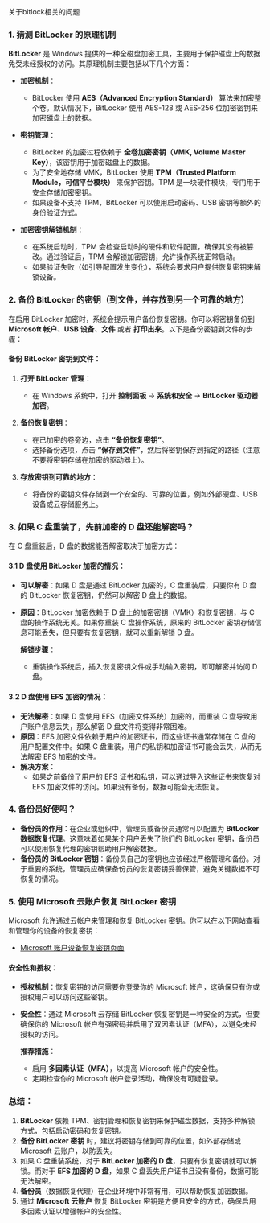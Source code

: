 关于bitlock相关的问题

### 1. **猜测 BitLocker 的原理机制**

**BitLocker** 是 Windows 提供的一种全磁盘加密工具，主要用于保护磁盘上的数据免受未经授权的访问。其原理机制主要包括以下几个方面：

- **加密机制**：
  - BitLocker 使用 **AES（Advanced Encryption Standard）** 算法来加密整个卷。默认情况下，BitLocker 使用 AES-128 或 AES-256 位加密密钥来加密磁盘上的数据。

- **密钥管理**：
  - BitLocker 的加密过程依赖于 **全卷加密密钥（VMK, Volume Master Key）**，该密钥用于加密磁盘上的数据。
  - 为了安全地存储 VMK，BitLocker 使用 **TPM（Trusted Platform Module，可信平台模块）** 来保护密钥。TPM 是一块硬件模块，专门用于安全存储加密密钥。
  - 如果设备不支持 TPM，BitLocker 可以使用启动密码、USB 密钥等额外的身份验证方式。

- **加密密钥解锁机制**：
  - 在系统启动时，TPM 会检查启动时的硬件和软件配置，确保其没有被篡改。通过验证后，TPM 会解锁加密密钥，允许操作系统正常启动。
  - 如果验证失败（如引导配置发生变化），系统会要求用户提供恢复密钥来解锁设备。

### 2. **备份 BitLocker 的密钥（到文件，并存放到另一个可靠的地方）**

在启用 BitLocker 加密时，系统会提示用户备份恢复密钥。你可以将密钥备份到 **Microsoft 帐户**、**USB 设备**、**文件** 或者 **打印出来**。以下是备份密钥到文件的步骤：

#### 备份 BitLocker 密钥到文件：
1. **打开 BitLocker 管理**：
   - 在 Windows 系统中，打开 **控制面板** -> **系统和安全** -> **BitLocker 驱动器加密**。

2. **备份恢复密钥**：
   - 在已加密的卷旁边，点击 **“备份恢复密钥”**。
   - 选择备份选项，点击 **“保存到文件”**，然后将密钥保存到指定的路径（注意不要将密钥存储在加密的驱动器上）。

3. **存放密钥到可靠的地方**：
   - 将备份的密钥文件存储到一个安全的、可靠的位置，例如外部硬盘、USB 设备或云存储服务上。

### 3. **如果 C 盘重装了，先前加密的 D 盘还能解密吗？**

在 C 盘重装后，D 盘的数据能否解密取决于加密方式：

#### 3.1 D 盘使用 BitLocker 加密的情况：
- **可以解密**：如果 D 盘是通过 BitLocker 加密的，C 盘重装后，只要你有 D 盘的 BitLocker 恢复密钥，仍然可以解密 D 盘上的数据。
- **原因**：BitLocker 加密依赖于 D 盘上的加密密钥（VMK）和恢复密钥，与 C 盘的操作系统无关。如果你重装 C 盘操作系统，原来的 BitLocker 密钥存储信息可能丢失，但只要有恢复密钥，就可以重新解锁 D 盘。
  
  **解锁步骤**：
  
  - 重装操作系统后，插入恢复密钥文件或手动输入密钥，即可解密并访问 D 盘。

#### 3.2 D 盘使用 EFS 加密的情况：
- **无法解密**：如果 D 盘使用 EFS（加密文件系统）加密的，而重装 C 盘导致用户账户信息丢失，那么解密 D 盘文件将变得非常困难。
- **原因**：EFS 加密文件依赖于用户的加密证书，而这些证书通常存储在 C 盘的用户配置文件中。如果 C 盘重装，用户的私钥和加密证书可能会丢失，从而无法解密 EFS 加密的文件。
- **解决方案**：
  - 如果之前备份了用户的 EFS 证书和私钥，可以通过导入这些证书来恢复对 EFS 加密文件的访问。如果没有备份，数据可能会无法恢复。

### 4. **备份员好使吗？**

- **备份员的作用**：在企业或组织中，管理员或备份员通常可以配置为 **BitLocker 数据恢复代理**。这意味着如果某个用户丢失了他们的 BitLocker 密钥，备份员可以使用恢复代理的密钥帮助用户解密数据。
- **备份员的 BitLocker 密钥**：备份员自己的密钥也应该经过严格管理和备份。对于重要的系统，管理员应确保备份员的恢复密钥妥善保管，避免关键数据不可恢复的情况。

### 5. **使用 Microsoft 云账户恢复 BitLocker 密钥**

Microsoft 允许通过云帐户来管理和恢复 BitLocker 密钥。你可以在以下网站查看和管理你的设备的恢复密钥：

- [Microsoft 账户设备恢复密钥页面](https://account.microsoft.com/devices/recoverykey)

#### 安全性和授权：
- **授权机制**：恢复密钥的访问需要你登录你的 Microsoft 帐户，这确保只有你或授权用户可以访问这些密钥。
- **安全性**：通过 Microsoft 云存储 BitLocker 恢复密钥是一种安全的方式，但要确保你的 Microsoft 帐户有强密码并启用了双因素认证（MFA），以避免未经授权的访问。
  
  **推荐措施**：
  - 启用 **多因素认证（MFA）**，以提高 Microsoft 帐户的安全性。
  - 定期检查你的 Microsoft 帐户登录活动，确保没有可疑登录。

### 总结：
1. **BitLocker** 依赖 TPM、密钥管理和恢复密钥来保护磁盘数据，支持多种解锁方式，包括启动密码和恢复密钥。
2. **备份 BitLocker 密钥** 时，建议将密钥存储到可靠的位置，如外部存储或 Microsoft 云账户，以防丢失。
3. 如果 C 盘重装系统，对于 **BitLocker 加密的 D 盘**，只要有恢复密钥就可以解锁。而对于 **EFS 加密的 D 盘**，如果 C 盘丢失用户证书且没有备份，数据可能无法解密。
4. **备份员**（数据恢复代理）在企业环境中非常有用，可以帮助恢复加密数据。
5. 通过 **Microsoft 云账户** 恢复 BitLocker 密钥是方便且安全的方式，确保启用多因素认证以增强帐户的安全性。